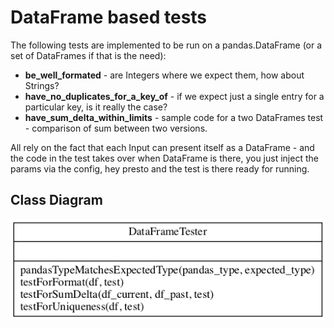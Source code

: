 # DataFrame based tests

The following tests are implemented to be run on a pandas.DataFrame (or a set of DataFrames if that is the need):

+ **be_well_formated** - are Integers where we expect them, how about Strings?
+ **have_no_duplicates_for_a_key_of** - if we expect just a single entry for a particular key, is it really the case? 
+ **have_sum_delta_within_limits** - sample code for a two DataFrames test - comparison of sum between two versions.

All rely on the fact that each Input can present itself as a DataFrame - and the code in the test takes over when DataFrame is there, you just inject the params via the config, hey presto and the test is there ready for running.

## Class Diagram
![DataFrame Tests class diagram](../img/df_test_classes.png "DataFrame Tests class diagram")